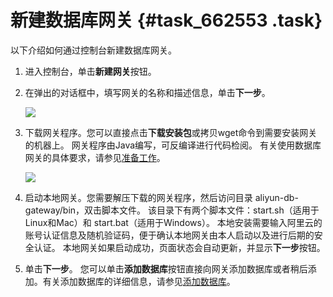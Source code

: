 # 新建数据库网关 {#task_662553 .task}

以下介绍如何通过控制台新建数据库网关。

1.  进入控制台，单击**新建网关**按钮。
2.  在弹出的对话框中，填写网关的名称和描述信息，单击**下一步**。 

    ![](http://static-aliyun-doc.oss-cn-hangzhou.aliyuncs.com/assets/img/532201/156557564851619_zh-CN.png)

3.  下载网关程序。您可以直接点击**下载安装包**或拷贝wget命令到需要安装网关的机器上。 网关程序由Java编写，可反编译进行代码检阅。 有关使用数据库网关的具体要求，请参见[准备工作](cn.zh-CN/用户指南/准备工作.md#)。

    ![](http://static-aliyun-doc.oss-cn-hangzhou.aliyuncs.com/assets/img/532201/156557564951622_zh-CN.png)

4.  启动本地网关。您需要解压下载的网关程序，然后访问目录 aliyun-db-gateway/bin，双击脚本文件。 该目录下有两个脚本文件：start.sh（适用于Linux和Mac）和 start.bat（适用于Windows）。 本地安装需要输入阿里云的账号认证信息及随机验证码，便于确认本地网关由本人启动以及进行后期的安全认证。 本地网关如果启动成功，页面状态会自动更新，并显示**下一步**按钮。
5.  单击**下一步**。 您可以单击**添加数据库**按钮直接向网关添加数据库或者稍后添加。有关添加数据库的详细信息，请参见[添加数据库](cn.zh-CN/用户指南/管理数据库网关/添加数据库.md#)。


